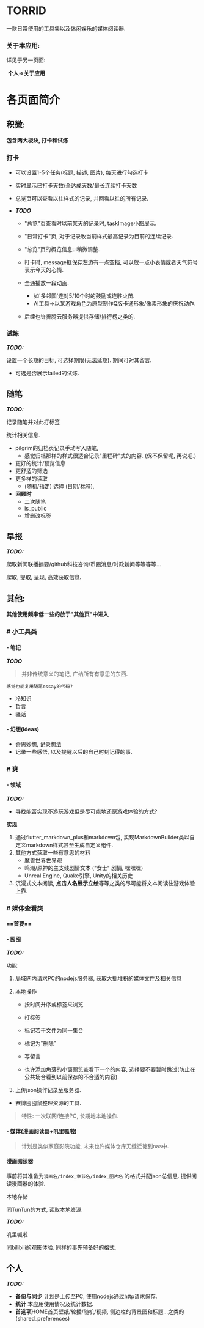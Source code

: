 # TORRID

一款日常使用的工具集以及休闲娱乐的媒体阅读器.

### 关于本应用:

详见于另一页面: 

​	**个人**=>**关于应用**

# 各页面简介

## 积微:

**包含两大板块, 打卡和试炼**

### 打卡

- 可以设置1-5个任务(标题, 描述, 图片), 每天进行勾选打卡
- 实时显示已打卡天数/全达成天数/最长连续打卡天数
- 总览页可以查看以往样式的记录, 并回看以往的所有记录.

- ***TODO***
  - "总览"页查看时以前某天的记录时, taskImage小图展示.
  - "日常打卡"页, 对于记录改当前样式最高记录为目前的连续记录.
  - "总览"页的概览信息ui稍微调整.
  - 打卡时, message框保存左边有一点空挡, 可以放一点小表情或者天气符号表示今天的心情.
  - 全通播放一段动画.
    - 如'多邻国'连对5/10个时的鼓励或连胜火苗.
    - AI工具=>以某游戏角色为原型制作Q版卡通形象/像素形象的庆祝动作.

  - 后续也许折腾云服务器提供存储/排行榜之类的.


### 试炼

***TODO:***

设置一个长期的目标, 可选择期限(无法延期). 期间可对其留言.

- 可选是否展示failed的试炼.

## 随笔

***TODO:***

记录随笔并对此打标签

统计相关信息. 

- pilgrim的归档页记录手动写入随笔, 
  - 感觉归档那样的样式很适合记录"里程碑"式的内容. (保不保留呢, 再说吧.)
- 更好的统计/预览信息
- 更舒适的筛选
- 更多样的读取
  - (随机/指定) 选择 (日期/标签),
- **回顾时**
  - 二次随笔
  - is_public
  - 增删改标签

## 早报

***TODO:***

爬取新闻联播摘要/github科技咨询/币圈消息/时政新闻等等等等...

爬取, 提取, 呈现, 高效获取信息.

## 其他:

**其他使用频率低一些的放于"其他页"中进入**

### # 小工具类

#### - 笔记

***TODO***

> 并非传统意义的笔记, 广纳所有有意思的东西.

`感觉也能复用随笔essay的代码?`

- 冷知识
- 哲言
- 骚话

#### - 幻想(ideas)

- 奇思妙想, 记录想法
- 记录一些感悟, 以及提醒以后的自己时刻记得的事.

### # 爽

#### - 领域

***TODO:***

- 寻找能否实现不游玩游戏但是尽可能地还原游戏体验的方式?

**实现**

1. 通过flutter_markdown_plus和markdown包, 实现MarkdownBuilder类以自定义markdown样式甚至生成自定义组件.
2. 其他方式获取一些有意思的材料
   - 魔兽世界世界观
   - 鸣潮/原神的主支线剧情文本  ("女士" 剧情, 嘿嘿嘿)
   - Unreal Engine, Quake引擎, Unity的相关历史
3. 沉浸式文本阅读, **点击人名展示立绘**等等之类的尽可能将文本阅读往游戏体验上靠.



### # 媒体查看类

#### ==首要==

#### - 囤囤

***TODO:***

功能:

1. 局域网内请求PC的nodejs服务器, 获取大批堆积的媒体文件及相关信息

2. 本地操作

   - 按时间升序或标签来浏览

   - 打标签
   - 标记若干文件为同一集合
   - 标记为"删除"
   - 写留言
   - 也许添加角落的小窗预览查看下一个的内容, 选择要不要暂时跳过(防止在公共场合看到以前保存的不合适的内容).

3. 上传json操作记录至服务器.

- 赛博囤囤鼠整理资源的工具.

> 特性: 一次联网/连接PC, 长期地本地操作.

#### - 媒体(漫画阅读器+叽里呱啦)

> 计划是类似家庭影院功能, 未来也许媒体仓库无缝迁徙到nas中.

#### 漫画阅读器

事前将其准备为`漫画名/index_章节名/index_图片名` 的格式并配json总信息. 提供阅读漫画器的体验.

本地存储

同TunTun的方式, 读取本地资源.

***TODO:***

叽里呱啦

同bilibili的观影体验. 同样的事先预备好的格式.

## 个人

***TODO:***

- **备份与同步** 计划是上传至PC, 使用nodejs通过http请求保存.
- **统计** 本应用使用情况及统计数据.
- **首选项**HOME首页壁纸/轮播/随机/视频, 侧边栏的背景图和标题...之类的    (shared_preferences)

